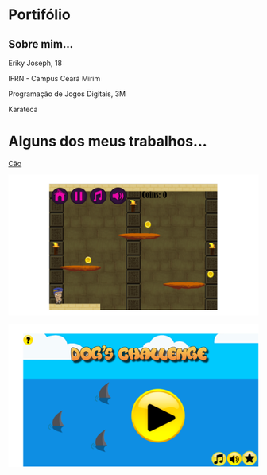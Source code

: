 # Portifólio

## Sobre mim...
Eriky Joseph, 18

IFRN - Campus Ceará Mirim 

Programação de Jogos Digitais, 3M 

Karateca 

# Alguns dos meus trabalhos... 

<a href="https://ruanaffff.github.io/CAOZINHOGUB/" target="_blank"> Cão </a>

<a href = "https://hadssajordana7.github.io/earthhalf/" target = "_blank" > [![imagem](Jogo2.png)](https://hadssajordana7.github.io/earthhalf/)


<a href = "_endereço_" target = "_blank" > [![imagem](jogo.png)](https://ruanaffff.github.io/CAOZINHOGUB/)
